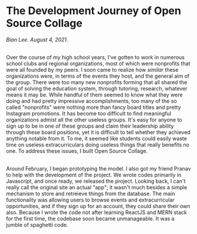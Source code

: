 <h1>The Development Journey of Open Source Collage</h1>

<div style="margin-top:12px;"><i>Bian Lee. August 4, 2021.</i></div>

<!-- <br/><img src="../images/ss2.png"/> -->

<br/>Over the course of my high school years, I've gotten to work in numerous school clubs and regional organizations, most of which were nonprofits that were all founded by my peers. I soon came to realize how <i>similar</i> these organizations were, in terms of the events they host, and the general aim of the group. There were too many new nonprofits forming that all shared the goal of solving the education system, through tutoring, research, whatever means it may be. While handful of them seemed to know what they were doing and had pretty impressive accomplishments, too many of the so called "nonprofits" were nothing more than fancy board titles and pretty Instagram promotions. It has become too difficult to find meaningful organizations admist all the other useless groups. It's easy for anyone to sign up to be in one of these groups and claim their leadership ability through these board positions, yet it is difficult to tell whether they achieved anything notable from it. To me, it seemed like students could easily waste time on useless extracurriculars doing useless things that really benefits no one. To address these issues, I built Open Source Collage.

<br/> Around February, I began prototyping the model. I also got my friend Pranav to help with the development of the project. We wrote codes primarily in Javascript, and once ready, we released the project. Looking back, I can't really call the original site an actual "app"; it wasn't much besides a simple mechanism to store and retreieve things from the database. The main functionality was allowing users to browse events and extracurricular opportunities, and if they sign up for an account, they could share their own also. Because I wrote the code not after learning ReactJS and MERN stack for the first time, the codebase soon became unmanageable. It was a jumble of spaghetti code.
